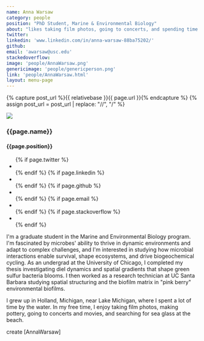```yaml
---
name: Anna Warsaw
category: people
position: "PhD Student, Marine & Environmental Biology"
about: "likes taking film photos, going to concerts, and spending time outside"
twitter: 
linkedin: 'www.linkedin.com/in/anna-warsaw-88ba75202/'
github:
email: 'awarsaw@usc.edu'
stackedoverflow: 
image: 'people/AnnaWarsaw.png'
genericimage: 'people/genericperson.png'
link: 'people/AnnaWarsaw.html'
layout: menu-page
---
```

<!-- No need to change anything here -->
{% capture post_url %}{{ relativebase }}{{ page.url }}{% endcapture %}
{% assign post_url = post_url | replace: "//", "/" %}

<div class="small-wrapper">
  <div class="about-container">
    <section class="about-header">
      <div class="author-image-container">
        <a href='{{ post_url}} '><img src='{{ relativebase }}/assets/img/{{ page.image }}'></a>
      </div>


<h3> {{page.name}}</h3>
<h4> {{page.position}} </h4>

<section class="about-body">
          <ul class="contact-list">
          {% if page.twitter %}
            <li class="twitter"><a class="twitter" href="https://twitter.com/{{page.twitter}}" target="_blank"><i class="fa fa-twitter"></i></a></li>
          {% endif %}
          {% if page.linkedin %}
            <li class="linkedin"><a class="linkedin" href="https://in.linkedin.com/in/{{page.linkedin}}" target="_blank"><i class="fa fa-linkedin"></i></a></li>
          {% endif %}
          {% if page.github %}
            <li class="github"><a class="github" href="https://github.com/{{page.github}}" target="_blank"><i class="fa fa-github"></i></a></li>
          {% endif %}
          {% if page.email %}
            <li class="email"><a class="email" href="mailto:{{page.email}}"><i class="fa fa-envelope-o"></i></a></li>
          {% endif %}
          {% if page.stackoverflow %}
          <li class="stackoverflow"><a class="stackoverflow" href="https://stackoverflow.com/users/{{page.stackoverflow}}" target="_blank">
            <i class="fa fa-stack-overflow" aria-hidden="true"></i></a></li>
          {% endif %}
          </ul>
          </section>

<!-- Fill in details below, as many paragraphs as you'd like -->

<p> I'm a graduate student in the Marine and Environmental Biology program. I'm fascinated by microbes' ability to thrive in dynamic environments and adapt to complex challenges, and I'm interested in studying how microbial interactions enable survival, shape ecosystems, and drive biogeochemical cycling. As an undergrad at the University of Chicago, I completed my thesis investigating diel dynamics and spatial gradients that shape green sulfur bacteria blooms. I then worked as a research technician at UC Santa Barbara studying spatial structuring and the biofilm matrix in "pink berry" environmental biofilms. </p>

<p> I grew up in Holland, Michigan, near Lake Michigan, where I spent a lot of time by the water. In my free time, I enjoy taking film photos, making pottery, going to concerts and movies, and searching for sea glass at the beach. </p>

<!-- No need to change anything here -->
</section>
</div>

create [AnnaWarsaw]
